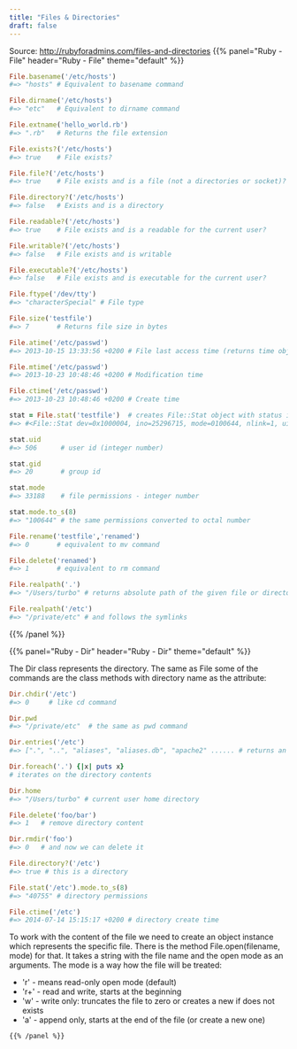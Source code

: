 ```yaml
---
title: "Files & Directories"
draft: false
---
```

Source: http://rubyforadmins.com/files-and-directories
{{% panel="Ruby - File" header="Ruby - File" theme="default" %}}
```ruby
File.basename('/etc/hosts')
#=> "hosts" # Equivalent to basename command

File.dirname('/etc/hosts')
#=> "etc"   # Equivalent to dirname command

File.extname('hello_world.rb')
#=> ".rb"   # Returns the file extension

File.exists?('/etc/hosts')
#=> true    # File exists?

File.file?('/etc/hosts')
#=> true    # File exists and is a file (not a directories or socket)?

File.directory?('/etc/hosts')
#=> false   # Exists and is a directory

File.readable?('/etc/hosts')
#=> true    # File exists and is a readable for the current user?

File.writable?('/etc/hosts')
#=> false   # File exists and is writable

File.executable?('/etc/hosts')
#=> false   # File exists and is executable for the current user?

File.ftype('/dev/tty')
#=> "characterSpecial" # File type

File.size('testfile')
#=> 7       # Returns file size in bytes

File.atime('/etc/passwd')
#=> 2013-10-15 13:33:56 +0200 # File last access time (returns time object)

File.mtime('/etc/passwd')
#=> 2013-10-23 10:48:46 +0200 # Modification time

File.ctime('/etc/passwd')
#=> 2013-10-23 10:48:46 +0200 # Create time

stat = File.stat('testfile')  # creates File::Stat object with status information
#=> #<File::Stat dev=0x1000004, ino=25296715, mode=0100644, nlink=1, uid=506, gid=20, rdev=0x0, size=7, blksize=4096, blocks=8, atime=2014-07-17 14:08:43 +0200, mtime=2014-07-17 14:08:43 +0200, ctime=2014-07-17 14:08:43 +0200>

stat.uid
#=> 506      # user id (integer number)

stat.gid
#=> 20       # group id

stat.mode             
#=> 33188    # file permissions - integer number

stat.mode.to_s(8)
#=> "100644" # the same permissions converted to octal number

File.rename('testfile','renamed')
#=> 0       # equivalent to mv command

File.delete('renamed')
#=> 1       # equivalent to rm command

File.realpath('.')
#=> "/Users/turbo" # returns absolute path of the given file or directory

File.realpath('/etc')
#=> "/private/etc" # and follows the symlinks
```
{{% /panel %}}

{{% panel="Ruby - Dir" header="Ruby - Dir" theme="default" %}}

The Dir class represents the directory. The same as File some of the commands are the class methods with directory name as the attribute:
```ruby
Dir.chdir('/etc')
#=> 0     # like cd command

Dir.pwd
#=> "/private/etc"  # the same as pwd command

Dir.entries('/etc')
#=> [".", "..", "aliases", "aliases.db", "apache2" ...... # returns an array of all files and dirs in a given folder

Dir.foreach('.') {|x| puts x}
# iterates on the directory contents

Dir.home
#=> "/Users/turbo" # current user home directory
```

```ruby
File.delete('foo/bar')
#=> 1   # remove directory content

Dir.rmdir('foo')
#=> 0   # and now we can delete it
```

```ruby
File.directory?('/etc')
#=> true # this is a directory

File.stat('/etc').mode.to_s(8)
#=> "40755" # directory permissions

File.ctime('/etc')
#=> 2014-07-14 15:15:17 +0200 # directory create time
```

To work with the content of the file we need to create an object instance which represents the specific file. There is the method File.open(filename, mode) for that. It takes a string with the file name and the open mode as an arguments. The mode is a way how the file will be treated:

- 'r' - means read-only open mode (default)
- 'r+' - read and write, starts at the beginning
- 'w' - write only: truncates the file to zero or creates a new if does not exists
- 'a' - append only, starts at the end of the file (or create a new one)
```
{{% /panel %}}
